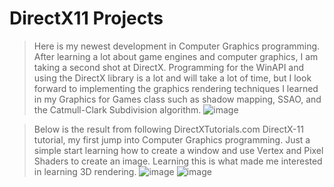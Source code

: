 # DirectX11 Projects
>Here is my newest development in Computer Graphics programming. After learning a lot about game engines and computer graphics, I am taking a second shot at DirectX. Programming for the WinAPI and using the DirectX library
is a lot and will take a lot of time, but I look forward to implementing the graphics rendering techniques I learned in my Graphics for Games class such as shadow mapping, SSAO, and the Catmull-Clark Subdivision algorithm.
![image](https://github.com/nickhildebrant/directx-projects/assets/78184238/ab0643e9-6d27-4c74-baad-ec1f0e3db580)

>Below is the result from following DirectXTutorials.com DirectX-11 tutorial, my first jump into Computer Graphics programming. Just a simple start learning how to create a window and use Vertex and Pixel Shaders to create an image. Learning this is what made me interested in learning 3D rendering.
![image](https://user-images.githubusercontent.com/78184238/187357789-92d9e0c3-d83f-466d-8ba2-70a9498c56ec.png)
![image](https://user-images.githubusercontent.com/78184238/193440534-f132def4-ba0e-47f6-a9fe-fde637548c5c.png)
